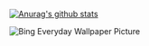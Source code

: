 [![Anurag's github stats](https://github-readme-stats.vercel.app/api?username=EternalTimes&count_private=true​&theme=Gradient)](https://github.com/anuraghazra/github-readme-stats)

![Bing Everyday Wallpaper Picture](https://uploadbeta.com/api/pictures/random/?key=BingEverydayWallpaperPicture)

